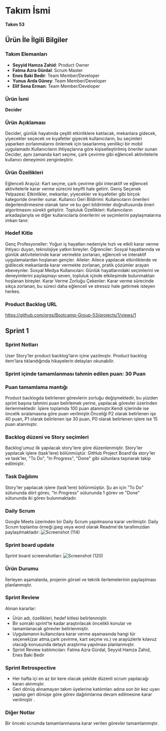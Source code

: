# Takım İsmi
**Takım 53**

## Ürün İle İlgili Bilgiler

### Takım Elemanları
- **Seyyid Hamza Zahid**: Product Owner
- **Fatma Azra Gürdal**: Scrum Master
- **Enes Baki Bedir**: Team Member/Developer
- **Yunus Arda Güney**: Team Member/Developer
- **Elif Sena Erman**: Team Member/Developer

### Ürün İsmi
**Decider**

### Ürün Açıklaması
Decider, günlük hayatında çeşitli etkinliklere katılacak, mekanlara gidecek, yiyecekler seçecek ve kıyafetler giyecek kullanıcıların, bu seçimleri yaparken zorlanmalarını önlemek için tasarlanmış
yenilikçi bir mobil uygulamadır.Kullanıcıların ihtiyaçlarına göre kişiselleştirilmiş öneriler sunan Decider, aynı zamanda kart seçme, çark çevirme gibi eğlenceli aktivitelerle kullanıcı deneyimini zenginleştirir.

### Ürün Özellikleri
Eğlenceli Arayüz: Kart seçme, çark çevirme gibi interaktif ve eğlenceli aktivitelerle karar verme sürecini keyifli hale getirir.
Geniş Seçenek Yelpazesi: Etkinlikler, mekanlar, yiyecekler ve kıyafetler gibi birçok kategoride öneriler sunar.
Kullanıcı Geri Bildirimi: Kullanıcıların önerileri değerlendirmesine olanak tanır ve bu geri bildirimler doğrultusunda öneri algoritmasını sürekli geliştirir.
Topluluk Özellikleri: Kullanıcıların arkadaşlarıyla ve diğer kullanıcılarla önerilerini ve seçimlerini paylaşmalarına imkan tanır.

### Hedef Kitle
Genç Profesyoneller: Yoğun iş hayatları nedeniyle hızlı ve etkili karar verme ihtiyacı duyan, teknolojiye yatkın bireyler.
Öğrenciler: Sosyal hayatlarında ve günlük aktivitelerinde karar vermekte zorlanan, eğlenceli ve interaktif uygulamalardan hoşlanan gençler.
Aileler: Ailece yapılacak etkinliklerde ve gidilecek mekanlarda karar vermekte zorlanan, pratik çözümler arayan ebeveynler.
Sosyal Medya Kullanıcıları: Günlük hayatlarındaki seçimlerini ve deneyimlerini paylaşmayı seven, topluluk içinde etkileşimde bulunmaktan hoşlanan bireyler.
Karar Verme Zorluğu Çekenler: Karar verme sürecinde sıkça zorlanan, bu süreci daha eğlenceli ve stressiz hale getirmek isteyen herkes.

### Product Backlog URL
https://github.com/orgs/Bootcamp-Group-53/projects/1/views/1

## Sprint 1

### Sprint Notları
User Story'ler product backlog'ların içine yazılmıştır. Product backlog item'lara tıklandığında hikayelerin detayları okunabilir.

### Sprint içinde tamamlanması tahmin edilen puan: 30 Puan

### Puan tamamlama mantığı
Product backlogda belirlenen görevlerin zorluğu değişmektedir, bu yüzden sprint başına tahmini puan belirlemek yerine, yapılacak görevler üzerinden ilerlenmektedir. İşlere toplamda 100 puan atanmıştır.Kendi içlerinde ise öncelik sıralamasına göre puan verilmiştir.Önceliği P2 olarak belirlenen işe 40 puan, P1 olarak belirlenen işe 30 puan, P0 olarak belirlenen işlere ise 15 puan atanmıştır.

### Backlog düzeni ve Story seçimleri
Backlog'umuz ilk yapılacak story'lere göre düzenlenmiştir. Story'ler yapılacak işlere (task'lere) bölünmüştür. GitHub Project Board'da story'ler ve task'ler, "To Do", "In Progress", "Done" gibi sütunlara taşınarak takip edilmiştir.

### Task Dağılımı
Story'ler yapılacak işlere (task'lere) bölünmüştür. Şu an için "To Do" sütununda dört görev, "In Progress" sütununda 1 görev ve "Done" sütununda iki görev bulunmaktadır.

### Daily Scrum
Google Meets üzerinden bir Daily Scrum yapılmasına karar verilmiştir. Daily Scrum toplantısı örneği jpeg veya word olarak Readme'de tarafımızdan paylaşılmaktadır: 
![Screenshot (114)](https://github.com/user-attachments/assets/b362a1eb-e342-47f9-a7bc-5e7afaee967a)


### Sprint board update
Sprint board screenshotları: 
![Screenshot (120)](https://github.com/user-attachments/assets/81357cc0-a411-4c06-a108-978ac3686a61)

### Ürün Durumu
İlerleyen aşamalarda, projenin görsel ve teknik ilerlemelerinin paylaşılması planlanmıştır.

### Sprint Review
Alınan kararlar: 
- Ürün adı, özellikleri, hedef kitlesi belirlenmiştir.
- Bir sonraki sprint'te kadar araştırılacak öncelikli konular ve tamamlanacak görevler belirlenmiştir.
- Uygulamanın kullanıcılara karar verme aşamasında hangi tür seçenek(zar atma,çark çevirme, kart seçme vs.) ve arayüzlerle kılavuz olacağı konusunda detaylı araştırma yapılması planlanmıştır.
- Sprint Review katılımcıları: Fatma Azra Gürdal, Seyyid Hamza Zahid, Enes Baki Bedir

### Sprint Retrospective
- Her hafta içi en az bir kere olacak şekilde düzenli scrum yapılacağı kararı alınmıştır.
- Geri dönüş alınamayan takım üyelerine katılımları adına son bir kez uyarı yapılıp geri dönüşe göre görev dağılımlarına devam edilmesine karar verilmiştir .


### Diğer Notlar
Bir önceki scrumda tamamlanmasına karar verilen görevler tamamlanmıştır.
